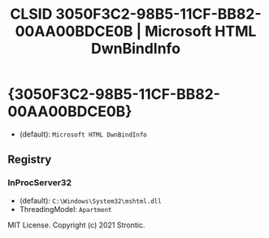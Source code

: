 ﻿---
title: "CLSID 3050F3C2-98B5-11CF-BB82-00AA00BDCE0B | Microsoft HTML DwnBindInfo"
excerpt: What is COM-Object CLSID 3050F3C2-98B5-11CF-BB82-00AA00BDCE0B?
---

# {3050F3C2-98B5-11CF-BB82-00AA00BDCE0B}

* (default): `Microsoft HTML DwnBindInfo`

## Registry


### InProcServer32

* (default): `C:\Windows\System32\mshtml.dll`
* ThreadingModel: `Apartment`

MIT License. Copyright (c) 2021 Strontic.


